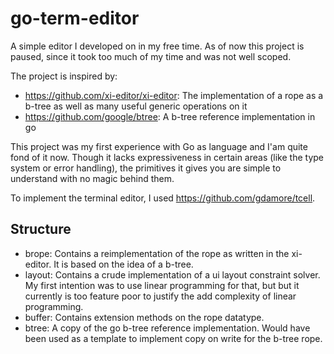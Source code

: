 # go-term-editor

A simple editor I developed on in my free time. As of now this project is paused, since it took too much of my time and was not well scoped.

The project is inspired by:
- https://github.com/xi-editor/xi-editor: The implementation of a rope as a b-tree as well as many useful generic operations on it
- https://github.com/google/btree: A b-tree reference implementation in go

This project was my first experience with Go as language and I'am quite fond of it now. Though it lacks expressiveness in certain areas (like the type system or error handling), the primitives it gives you are simple to understand with no magic behind them.

To implement the terminal editor, I used https://github.com/gdamore/tcell.

## Structure
- brope: Contains a reimplementation of the rope as written in the xi-editor. It is based on the idea of a b-tree. 
- layout: Contains a crude implementation of a ui layout constraint solver. My first intention was to use linear programming for that, but but it currently is too feature poor to justify the add complexity of linear programming.
- buffer: Contains extension methods on the rope datatype. 
- btree: A copy of the go b-tree reference implementation. Would have been used as a template to implement copy on write for the b-tree rope.
